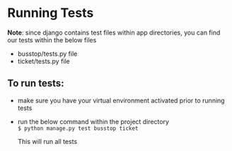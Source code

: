 # Running Tests
**Note**: since django contains test files within app directories, you can find our tests within the below files
- busstop/tests.py file 
- ticket/tests.py file

## To run tests:
- make sure you have your virtual environment activated prior to running tests
- run the below command within the project directory  
    `$ python manage.py test busstop ticket`

    This will run all tests
